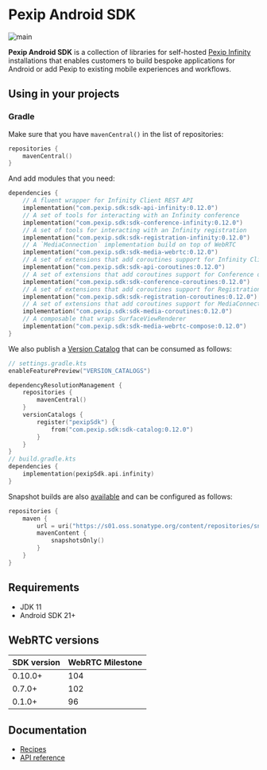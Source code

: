 # Pexip Android SDK

![main](https://github.com/pexip/pexip-android-sdk/actions/workflows/main.yml/badge.svg)

**Pexip Android SDK** is a collection of libraries for
self-hosted [Pexip Infinity](https://docs.pexip.com/admin/admin_intro.htm) installations that
enables customers to build bespoke applications for Android or add Pexip to existing mobile
experiences and workflows.

## Using in your projects

### Gradle

Make sure that you have `mavenCentral()` in the list of repositories:

```kotlin
repositories {
    mavenCentral()
}
```

And add modules that you need:

```kotlin
dependencies {
    // A fluent wrapper for Infinity Client REST API
    implementation("com.pexip.sdk:sdk-api-infinity:0.12.0")
    // A set of tools for interacting with an Infinity conference
    implementation("com.pexip.sdk:sdk-conference-infinity:0.12.0")
    // A set of tools for interacting with an Infinity registration
    implementation("com.pexip.sdk:sdk-registration-infinity:0.12.0")
    // A `MediaConnection` implementation build on top of WebRTC
    implementation("com.pexip.sdk:sdk-media-webrtc:0.12.0")
    // A set of extensions that add coroutines support for Infinity Client REST API
    implementation("com.pexip.sdk:sdk-api-coroutines:0.12.0")
    // A set of extensions that add coroutines support for Conference object
    implementation("com.pexip.sdk:sdk-conference-coroutines:0.12.0")
    // A set of extensions that add coroutines support for Registration object
    implementation("com.pexip.sdk:sdk-registration-coroutines:0.12.0")
    // A set of extensions that add coroutines support for MediaConnection object
    implementation("com.pexip.sdk:sdk-media-coroutines:0.12.0")
    // A composable that wraps SurfaceViewRenderer
    implementation("com.pexip.sdk:sdk-media-webrtc-compose:0.12.0")
}
```

We also publish
a [Version Catalog](https://docs.gradle.org/current/userguide/platforms.html#sub:version-catalog)
that can be consumed as follows:

```kotlin
// settings.gradle.kts
enableFeaturePreview("VERSION_CATALOGS")

dependencyResolutionManagement {
    repositories {
        mavenCentral()
    }
    versionCatalogs {
        register("pexipSdk") {
            from("com.pexip.sdk:sdk-catalog:0.12.0")
        }
    }
}
// build.gradle.kts
dependencies {
    implementation(pexipSdk.api.infinity)
}
```

Snapshot builds are
also [available](https://s01.oss.sonatype.org/content/repositories/snapshots/com/pexip/sdk/) and can
be configured as follows:

```kotlin
repositories {
    maven {
        url = uri("https://s01.oss.sonatype.org/content/repositories/snapshots/")
        mavenContent {
            snapshotsOnly()
        }
    }
}
```

## Requirements

* JDK 11
* Android SDK 21+

## WebRTC versions

| SDK version | WebRTC Milestone |
|-------------|------------------|
| 0.10.0+     | 104              |
| 0.7.0+      | 102              |
| 0.1.0+      | 96               |

## Documentation

- [Recipes](https://github.com/pexip/pexip-android-sdk/blob/main/docs/recipes.md)
- [API reference](https://pexip.github.io/pexip-android-sdk/)
